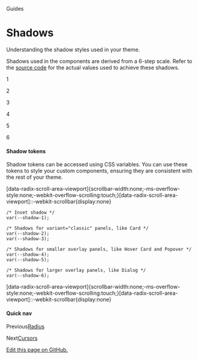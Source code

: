 Guides

Shadows
=======

Understanding the shadow styles used in your theme.

Shadows used in the components are derived from a 6-step scale. Refer to the [source code](https://github.com/radix-ui/themes/blob/main/packages/radix-ui-themes/src/styles/tokens/shadow.css) for the actual values used to achieve these shadows.

1

2

3

4

5

6

#### Shadow tokens

Shadow tokens can be accessed using CSS variables. You can use these tokens to style your custom components, ensuring they are consistent with the rest of your theme.

\[data-radix-scroll-area-viewport\]{scrollbar-width:none;-ms-overflow-style:none;-webkit-overflow-scrolling:touch;}\[data-radix-scroll-area-viewport\]::-webkit-scrollbar{display:none}

    /* Inset shadow */
    var(--shadow-1);
    
    /* Shadows for variant="classic" panels, like Card */
    var(--shadow-2);
    var(--shadow-3);
    
    /* Shadows for smaller overlay panels, like Hover Card and Popover */
    var(--shadow-4);
    var(--shadow-5);
    
    /* Shadows for larger overlay panels, like Dialog */
    var(--shadow-6);
    

\[data-radix-scroll-area-viewport\]{scrollbar-width:none;-ms-overflow-style:none;-webkit-overflow-scrolling:touch;}\[data-radix-scroll-area-viewport\]::-webkit-scrollbar{display:none}

#### Quick nav

Previous[Radius](/themes/docs/theme/radius)

Next[Cursors](/themes/docs/theme/cursors)

[Edit this page on GitHub.](https://github.com/radix-ui/website/edit/main/data/themes/docs/theme/shadows.mdx "Edit this page on GitHub.")